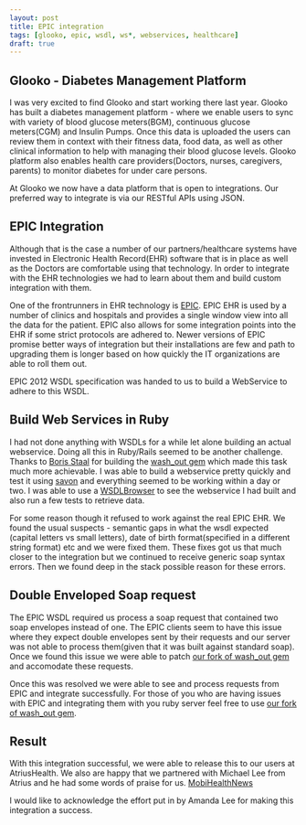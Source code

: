 ```yaml
---
layout: post
title: EPIC integration
tags: [glooko, epic, wsdl, ws*, webservices, healthcare]
draft: true
---
```


## Glooko - Diabetes Management Platform

I was very excited to find Glooko and start working there last year. Glooko has built a diabetes management platform - where we enable users to sync with variety of blood glucose meters(BGM), continuous glucose meters(CGM) and Insulin Pumps. Once this data is uploaded the users can review them in context with their fitness data, food data, as well as other clinical information to help with managing their blood glucose levels. Glooko platform also enables health care providers(Doctors, nurses, caregivers, parents) to monitor diabetes for under care persons.

At Glooko we now have a data platform that is open to integrations. Our preferred way to integrate is via our RESTful APIs using JSON.

## EPIC Integration

Although that is the case a number of our partners/healthcare systems have invested in Electronic Health Record(EHR) software that is in place as well as the Doctors are comfortable using that technology. In order to integrate with the EHR technologies we had to learn about them and build custom integration with them.

<!--more-->

One of the frontrunners in EHR technology is [EPIC](http://www.epic.com/). EPIC EHR is used by a number of clinics and hospitals and provides a single window view into all the data for the patient. EPIC also allows for some integration points into the EHR if some strict protocols are adhered to. Newer versions of EPIC promise better ways of integration but their installations are few and path to upgrading them is longer based on how quickly the IT organizations are able to roll them out.

EPIC 2012 WSDL specification was handed to us to build a WebService to adhere to this WSDL.

## Build Web Services in Ruby
I had not done anything with WSDLs for a while let alone building an actual webservice. Doing all this in Ruby/Rails seemed to be another challenge. Thanks to  [Boris Staal](https://github.com/inossidabile) for building the [wash_out gem](https://github.com/inossidabile/wash_out) which made this task much more achievable.
I was able to build a webservice pretty quickly and test it using [savon](https://github.com/savonrb/savon) and everything seemed to be working within a day or two.
I was able to use a [WSDLBrowser](http://wsdlbrowser.com) to see the webservice I had built and also run a few tests to retrieve data.

For some reason though it refused to work against the real EPIC EHR. We found the usual suspects - semantic gaps in what the wsdl expected (capital letters vs small letters), date of birth format(specified in a different string format) etc and we were fixed them.
These fixes got us that much closer to the integration but we continued to receive generic soap syntax errors.
Then we found deep in the stack possible reason for these errors.

## Double Enveloped Soap request
The EPIC WSDL required us process a soap request that contained two soap envelopes instead of one. The EPIC clients seem to have this issue where they expect double envelopes sent by their requests and our server was not able to process them(given that it was built against standard soap). Once we found this issue we were able to patch [our fork of wash_out gem](https://github.com/glooko/wash_out) and accomodate these requests.

Once this was resolved we were able to see and process requests from EPIC and integrate successfully. For those of you who are having issues with EPIC and integrating them with you ruby server feel free to use [our fork of wash_out gem](https://github.com/glooko/wash_out).

## Result

With this integration successful, we were able to release this to our users at AtriusHealth. We also are happy that we partnered with Michael Lee from Atrius and he had some words of praise for us. [MobiHealthNews](http://campaign.r20.constantcontact.com/render?ca=2a3ac90a-fdd5-4be1-9fc6-c4aef3c5ca25&c=592c8410-604f-11e4-a758-d4ae52754aa9&ch=5992e700-604f-11e4-a758-d4ae52754aa9)

I would like to acknowledge the effort put in by Amanda Lee for making this integration a success.
